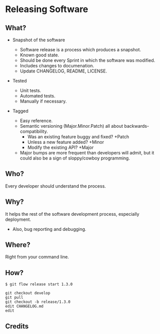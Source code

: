 # Releasing Software

## What?

* Snapshot of the software

  - Software release is a process which produces a snapshot.
  - Known good state.
  - Should be done every Sprint in which the software was modified.
  - Includes changes to documenation.
  - Update CHANGELOG, README, LICENSE.

* Tested

  - Unit tests.
  - Automated tests.
  - Manually if necessary.

* Tagged

  - Easy reference.
  - Semantic versioning (Major.Minor.Patch) all about backwards-compatibility.
      - Was an existing feature buggy and fixed? +Patch
      - Unless a new feature added? +Minor
      - Modify the existing API? +Major
  - Major bumps are more frequent than developers will admit, but it could also
    be a sign of sloppy/cowboy programming.


## Who?

Every developer should understand the process.


## Why?

It helps the rest of the software development process, especially deployment.

- Also, bug reporting and debugging.


## Where?

Right from your command line.


## How?

    $ git flow release start 1.3.0

    git checkout develop
    git pull
    git checkout -b release/1.3.0
    edit CHANGELOG.md
    edit 


## Credits


